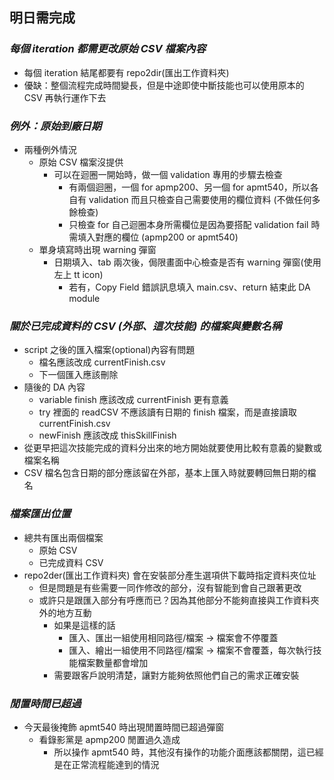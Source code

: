 ## **明日需完成**

### _每個 iteration 都需更改原始 CSV 檔案內容_

- 每個 iteration 結尾都要有 repo2dir(匯出工作資料夾)
- 優缺：整個流程完成時間變長，但是中途即使中斷技能也可以使用原本的 CSV 再執行運作下去

### _例外：原始到廠日期_

- 兩種例外情況
  - 原始 CSV 檔案沒提供
    - 可以在迴圈一開始時，做一個 validation 專用的步驟去檢查
      - 有兩個迴圈，一個 for apmp200、另一個 for apmt540，所以各自有 validation 而且只檢查自己需要使用的欄位資料 (不做任何多餘檢查)
      - 只檢查 for 自己迴圈本身所需欄位是因為要搭配 validation fail 時需填入對應的欄位 (apmp200 or apmt540)
  - 單身填寫時出現 warning 彈窗
    - 日期填入、tab 兩次後，侷限畫面中心檢查是否有 warning 彈窗(使用左上 tt icon)
      - 若有，Copy Field 錯誤訊息填入 main.csv、return 結束此 DA module

### _關於已完成資料的 CSV (外部、這次技能) 的檔案與變數名稱_

- script 之後的匯入檔案(optional)內容有問題
  - 檔名應該改成 currentFinish.csv
  - 下一個匯入應該刪除
- 隨後的 DA 內容
  - variable finish 應該改成 currentFinish 更有意義
  - try 裡面的 readCSV 不應該讀有日期的 finish 檔案，而是直接讀取 currentFinish.csv
  - newFinish 應該改成 thisSkillFinish
- 從更早把這次技能完成的資料分出來的地方開始就要使用比較有意義的變數或檔案名稱
- CSV 檔名包含日期的部分應該留在外部，基本上匯入時就要轉回無日期的檔名

### _檔案匯出位置_

- 總共有匯出兩個檔案
  - 原始 CSV
  - 已完成資料 CSV
- repo2der(匯出工作資料夾) 會在安裝部分產生選項供下載時指定資料夾位址
  - 但是問題是有些需要一同作修改的部分，沒有智能到會自己跟著更改
  - 或許只是跟匯入部分有呼應而已？因為其他部分不能夠直接與工作資料夾外的地方互動
    - 如果是這樣的話
      - 匯入、匯出一組使用相同路徑/檔案 -> 檔案會不停覆蓋
      - 匯入、繪出一組使用不同路徑/檔案 -> 檔案不會覆蓋，每次執行技能檔案數量都會增加
    - 需要跟客戶說明清楚，讓對方能夠依照他們自己的需求正確安裝

### _閒置時間已超過_

- 今天最後掩飾 apmt540 時出現閒置時間已超過彈窗
  - 看錄影黨是 apmp200 閒置過久造成
    - 所以操作 apmt540 時，其他沒有操作的功能介面應該都關閉，這已經是在正常流程能達到的情況

